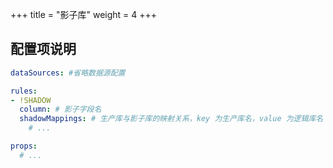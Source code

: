 +++
title = "影子库"
weight = 4
+++

## 配置项说明

```yaml
dataSources: #省略数据源配置

rules:
- !SHADOW
  column: # 影子字段名
  shadowMappings: # 生产库与影子库的映射关系，key 为生产库名，value 为逻辑库名
    # ...

props:
  # ...
```
